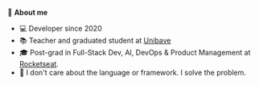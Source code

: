🚀 __About me__
- 💻 Developer since 2020
- 📚 Teacher and graduated student at <a href="https://unibave.net/" target="_blank">Unibave</a>
- 🎓 Post-grad in Full-Stack Dev, AI, DevOps & Product Management at <a href="https://www.rocketseat.com.br/faculdade" target="_blank">Rocketseat</a>.
- 💪 I don't care about the language or framework. I solve the problem.
